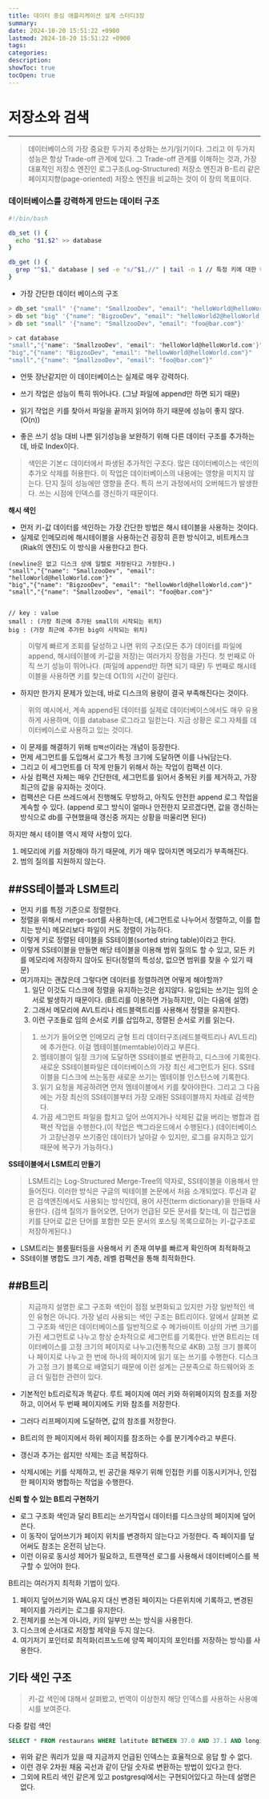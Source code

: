 ```yaml
---
title: 데이터 중심 애플리케이션 설계 스터디3장
summary: 
date: 2024-10-20 15:51:22 +0900
lastmod: 2024-10-20 15:51:22 +0900
tags: 
categories: 
description: 
showToc: true
tocOpen: true
---
```


# 저장소와 검색
---

> 데이터베이스의 가장 중요한 두가지 추상화는 쓰기/읽기이다.
> 그리고 이 두가지 성능은 항상 Trade-off 관계에 있다.
> 그 Trade-off 관계를 이해하는 것과, 가장 대표적인 저장소 엔진인 로그구조(Log-Structured) 저장소 엔진과 B-트리 같은 페이지지향(page-oriented) 
> 저장소 엔진을 비교하는 것이 이 장의 목표이다.

### 데이터베이스를 강력하게 만드는 데이터 구조

```bash
#!/bin/bash

db_set () {
  echo "$1,$2" >> database
}

db_get () {
  grep "^$1," database | sed -e "s/^$1,//" | tail -n 1 // 특정 키에 대한 마지막 값을 가져온다.
}
```

- 가장 간단한 데이터 베이스의 구조

```bash
> db_set "small" '{"name": "SmallzooDev", "email": "helloWorld@helloWorld.com"}'
> db set "big" '{"name": "BigzooDev", "email": "helloWorld2@helloWorld.com"}'
> db set "small" '{"name": "SmallzooDev", "email": "foo@bar.com"}'

> cat database
"small","{"name": "SmallzooDev", "email": "helloWorld@helloWorld.com'}"
"big","{"name": "BigzooDev", "email": "hellowWorld@helloWorld.com"}"
"small","{"name": "SmallzooDev", "email": "foo@bar.com"}"

```

- 언뜻 장난같지만 이 데이터베이스는 실제로 매우 강력하다.
- 쓰기 작업은 성능이 특히 뛰어나다. (그냥 파일에 append만 하면 되기 때문)
- 읽기 작업은 키를 찾아서 파일을 끝까지 읽어야 하기 때문에 성능이 좋지 않다.(O(n))

- 좋은 쓰기 성능 대비 나쁜 읽기성능을 보완하기 위해 다른 데이터 구조를 추가하는데, 바로 Index이다.

> 색인은 기본ㄷ 데이터에서 파생된 추가적인 구조다.
> 많은 데이터베이스는 색인의 추가오 삭제를 허용한다.
> 이 작업은 데이터베이스의 내용에는 영향을 미치지 않는다.
> 단지 질의 성능에만 영향을 준다.
> 특히 쓰기 과정에서의 오버헤드가 발생한다. 쓰는 시점에 인덱스를 갱신하기 때문이다.

**해시 색인**

- 먼저 키-값 데이터를 색인하는 가장 간단한 방법은 해시 테이블을 사용하는 것이다.
- 실제로 인메모리에 해시테이블을 사용하는건 굉장히 흔한 방식이고, 비트캐스크(Riak의 엔진)도 이 방식을 사용한다고 한다.

```
(newline은 없고 디스크 상에 일렬로 저장된다고 가정한다.)
"small","{"name": "SmallzooDev", "email": "helloWorld@helloWorld.com'}" 
"big","{"name": "BigzooDev", "email": "hellowWorld@helloWorld.com"}"
"small","{"name": "SmallzooDev", "email": "foo@bar.com"}"


// key : value 
small : (가장 최근에 추가된 small이 시작되는 위치)
big : (가장 최근에 추가된 big이 시작되는 위치)
```
> 이렇게 빠르게 조회를 달성하고 나면 위의 구조(모든 추가 데이터를 파일에 append, 해시테이블에 키-값을 저장)는 여러가지 장점을 가진다.
> 첫 번째로 아직 쓰기 성능이 뛰어나다. (파일에 append만 하면 되기 때문)
> 두 번째로 해시테이블을 사용하면 키를 찾는데 O(1)의 시간이 걸린다.

- 하지만 한가지 문제가 있는데, 바로 디스크의 용량이 결국 부족해진다는 것이다.
> 위의 예시에서, 계속 append된 데이터를 실제로 데이터베이스에서도 매우 유용하게 사용하며,
> 이를 database 로그라고 일컫는다.
> 지금 상황은 로그 자체를 데이터베이스로 사용하고 있는 것이다.

- 이 문제를 해결하기 위해 `컴팩션`이라는 개념이 등장한다.
- 먼제 세그먼트를 도입해서 로그가 특정 크기에 도달하면 이를 나눠담는다.
- 그리고 이 세그먼트를 더 작게 만들기 위해서 하는 작업이 컴팩션 이다.
- 사실 컴팩션 자체는 매우 간단한데, 세그먼트를 읽어서 중복된 키를 제거하고, 가장 최근의 값을 유지하는 것이다.
- 컴팩션은 다른 쓰레드에서 진행해도 무방하고, 아직도 안전한 append 로그 작업을 계속할 수 있다. (append 로그 방식이 얼마나 안전한지 모르겠다면, 값을 갱신하는 방식으로 db를 구현했을때 갱신중 꺼지는 상황을 떠울리면 된다)

하지만 해시 테이블 역시 제약 사항이 있다.
1. 메모리에 키를 저장해야 하기 때문에, 키가 매우 많아지면 메모리가 부족해진다.
2. 범의 질의를 지원하지 않는다.


##SS테이블과 LSM트리
---

- 먼지 키를 특정 기준으로 정렬한다.
- 정렬을 위해서 merge-sort를 사용하는데, (세그먼트로 나누어서 정렬하고, 이를 합치는 방식) 메모리보다 파일이 커도 정렬이 가능하다.
- 이렇게 키로 정렬된 테이블을 SS테이블(sorted string table)이라고 한다.
- 이렇게 SS테이블을 만들면 해당 테이블을 이용해 범위 질의도 할 수 있고, 모든 키를 메모리에 저장하지 않아도 된다(정렬의 특성상, 없으면 범위를 찾을 수 있기 때문)
- 여기까지는 괜찮은데 그렇다면 데이터를 정렬하려면 어떻게 해야할까?
  1. 일단 이것도 디스크에 정렬을 유지하는것은 쉽지않다. 유입되는 쓰기는 임의 순서로 발생하기 때문이다. (B트리를 이용하면 가능하지만, 이는 다음에 설명)
  2. 그래서 메모리에 AVL트리나 레드블랙트리를 사용해서 정렬을 유지한다.
  3. 이런 구조들로 임의 순서로 키를 삽입하고, 정렬된 순서로 키를 읽는다.

> 1. 쓰기가 들어오면 인메모리 균형 트리 데이터구조(레드블랙트리나 AVL트리)에 추가한다. 이걸 멤테이블(memtable)이라고 부른다.
> 2. 멤테이블이 일정 크기에 도달하면 SS테이블로 변환하고, 디스크에 기록한다. 새로운 SS테이블파일은 데이터베이스의 가장 최신 세그먼트가 된다. SS테이블을 디스크에 쓰는동한 새로운 쓰기는 멤테이블 인스턴스에 기록한다.
> 3. 읽기 요청을 제공하려면 먼저 멤테이블에서 키를 찾아야한다. 그리고 그 다음에는 가장 최신의 SS테이블부터 가장 오래된 SS테이블까지 차례로 검색한다.
> 4. 가끔 세그먼트 파일을 합치고 덮어 쓰여지거나 삭제된 값을 버리는 병합과 컴팩션 작업을 수행한다.(이 작업은 백그라운드에서 수행된다.)
> (데이터베이스가 고장난경우 쓰기중인 데이터가 날아갈 수 있지만, 로그를 유지하고 있기 때문에 복구가 가능하다.)

**SS테이블에서 LSM트리 만들기**
> LSM트리는 Log-Structured Merge-Tree의 약자로, SS테이블을 이용해서 만들어진다.
> 이러한 방식은 구글의 빅테이블 논문에서 처음 소개되었다.
> 루신과 같은 검색엔진에서도 사용되는 방식인데, 용어 사전(term dictionary)을 만들때 사용한다.
> (검색 질의가 들어오면, 단어가 언급된 모든 문서를 찾는데, 이 접근법을 키를 단어로 값은 단어를 포함한 모든 문서의 포스팅 목록으로하는 키-값구조로 저장하게된다.)

- LSM트리는 블룸필터등을 사용해서 키 존재 여부를 빠르게 확인하며 최적화하고
- SS테이블 병합도 크기 계층, 레벨 컴팩션을 통해 최적화한다.


##B트리
---
> 지금까지 설명한 로그 구조화 색인이 점점 보편화되고 있지만 가장 일반적인 색인 유형은 아니다.
> 가장 널리 사용되는 색인 구조는 B트리이다.
> 알에서 살펴본 로그 구조화 색인은 데이터베이스를 일반적으로 수 메가바이트 이상의 가변 크기를 가진 세그먼트로 나누고
> 항상 순차적으로 세그먼트를 기록한다. 반면 B트리는 데이터베이스를 고정 크기의 페이지로 나누고(전통적으로 4KB) 고정 크기 블록이나 페이지로 나누고
> 한 번에 하나의 페이지에 읽기 또는 쓰기를 수행한다.
> 디스크가 고정 크기 블록으로 배열되기 때문에 이런 설계는 근분족으로 하드웨어와 조금 더 밀접한 관련이 있다.

- 기본적인 b트리로직과 똑같다. 루트 페이지에 여러 키와 하위페이지의 참조를 저장하고, 이어서 두 번째 페이지에도 키와 참조를 저장한다.
- 그러다 리프페이지에 도달하면, 값의 참조를 저장한다.

- B트리의 한 페이지에서 하위 페이지를 참조하는 수를 분기계수라고 부른다.
- 갱신과 추가는 쉽지만 삭제는 조금 복잡하다.
- 삭제시에는 키를 삭제하고, 빈 공간을 채우기 위해 인접한 키를 이동시키거나, 인접한 페이지와 병합하는 작업을 수행한다.

**신뢰 할 수 있는 B트리 구현하기**
- 로그 구조화 색인과 달리 B트리는 쓰기작업시 데이터를 디스크상의 페이지에 덮어쓴다.
- 이 동작이 덮어쓰기가 페이지 위치를 변경하지 않는다고 가정한다. 즉 페이지를 덮어써도 참조는 온전히 남는다.
- 이런 이유로 동시성 제어가 필요하고, 트랜잭션 로그를 사용해서 데이터베이스를 복구할 수 있어야 한다.

B트리는 여러가지 최적화 기법이 있다.
1. 페이지 덮어쓰기와 WAL유지 대신 변경된 페이지는 다른위치에 기록하고, 변경된 페이지를 가리키는 로그를 유지한다.
2. 전체키를 쓰는게 아니라, 키의 일부만 쓰는 방식을 사용한다.
3. 디스크에 순서대로 저장할 제약을 두지 않는다.
4. 여기저기 포인터로 최적화(리프노드에 양쪽 페이지의 포인터를 저장하는 방식)를 사용한다.


## 기타 색인 구조
> 키-값 색인에 대해서 살펴봤고,
> 번역이 이상한지 해당 인덱스를 사용하는 사용예시를 보여준다.

다중 칼럼 색인

```sql
SELECT * FROM restaurans WHERE latitute BETWEEN 37.0 AND 37.1 AND longitude BETWEEN -122.0 AND -121.9;
```

- 위와 같은 쿼리가 있을 때 지금까지 언급된 인덱스는 효율적으로 응답 할 수 없다.
- 이런 경우 2차원 채움 곡선과 같이 단일 숫자로 변환하는 방법이 있다고 한다.
- 그외에 R트리 색인 같은게 있고 postgresql에서는 구현되어있다고 하는데 설명은 없다.




